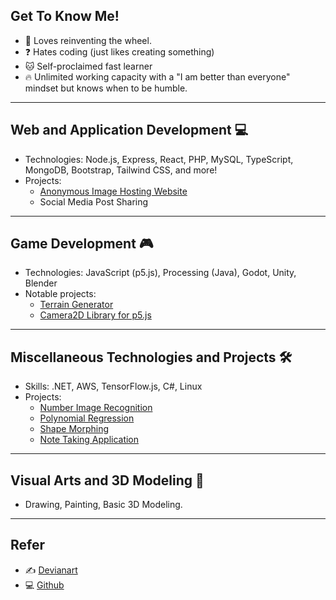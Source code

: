 ## Get To Know Me!
- 🔭 Loves reinventing the wheel.
- ❓ Hates coding (just likes creating something)
- :cat: Self-proclaimed fast learner
- :fire: Unlimited working capacity with a "I am better than everyone" mindset but knows when to be humble.

---

## Web and Application Development 💻
- Technologies: Node.js, Express, React, PHP, MySQL, TypeScript, MongoDB, Bootstrap, Tailwind CSS, and more!
- Projects:
  - [Anonymous Image Hosting Website](https://github.com/clod44/freemage-hosting)
  - Social Media Post Sharing

---

## Game Development 🎮
- Technologies: JavaScript (p5.js), Processing (Java), Godot, Unity, Blender
- Notable projects:
  - [Terrain Generator](https://youtu.be/NBsvztOfoeE)
  - [Camera2D Library for p5.js](https://github.com/clod44/camera2d)

---

## Miscellaneous Technologies and Projects 🛠️
- Skills: .NET, AWS, TensorFlow.js, C#, Linux
- Projects:
  - [Number Image Recognition](https://github.com/clod44/tfjs-number-guessing)
  - [Polynomial Regression](https://github.com/clod44/tfjs-polynomial-regression/)
  - [Shape Morphing](https://github.com/clod44/tfjs-shape-morphing)
  - [Note Taking Application](https://github.com/clod44/VSNotes)

---

## Visual Arts and 3D Modeling 🎨
- Drawing, Painting, Basic 3D Modeling.

---

## Refer
- ✍️ [Devianart](https://www.deviantart.com/sayochi3)
- 💻 [Github](https://github.com/clod44)
